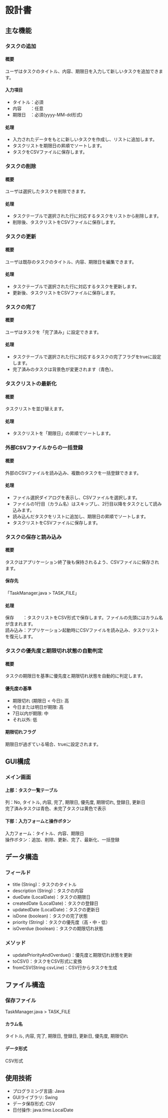 # 設計書

## 主な機能

### タスクの追加

#### 概要

ユーザはタスクのタイトル、内容、期限日を入力して新しいタスクを追加できます。  

#### 入力項目

* タイトル：必須  
* 内容　　：任意  
* 期限日　：必須(yyyy-MM-dd形式)  

#### 処理

* 入力されたデータをもとに新しいタスクを作成し、リストに追加します。  
* タスクリストを期限日の昇順でソートします。  
* タスクをCSVファイルに保存します。  

### タスクの削除

#### 概要

ユーザは選択したタスクを削除できます。  

#### 処理

* タスクテーブルで選択された行に対応するタスクをリストから削除します。  
* 削除後、タスクリストをCSVファイルに保存します。  

### タスクの更新

#### 概要

ユーザは既存のタスクのタイトル、内容、期限日を編集できます。  

#### 処理

* タスクテーブルで選択された行に対応するタスクを更新します。  
* 更新後、タスクリストをCSVファイルに保存します。  

### タスクの完了

#### 概要

ユーザはタスクを「完了済み」に設定できます。  

#### 処理

* タスクテーブルで選択された行に対応するタスクの完了フラグをtrueに設定します。  
* 完了済みのタスクは背景色が変更されます（青色）。  

### タスクリストの最新化

#### 概要

タスクリストを並び替えます。  

#### 処理

* タスクリストを「期限日」の昇順でソートします。  

### 外部CSVファイルからの一括登録

#### 概要

外部のCSVファイルを読み込み、複数のタスクを一括登録できます。  

#### 処理

* ファイル選択ダイアログを表示し、CSVファイルを選択します。  
* ファイルの1行目（カラム名）はスキップし、2行目以降をタスクとして読み込みます。  
* 読み込んだタスクをリストに追加し、期限日の昇順でソートします。  
* タスクリストをCSVファイルに保存します。  

### タスクの保存と読み込み

#### 概要

タスクはアプリケーション終了後も保持されるよう、CSVファイルに保存されます。  

#### 保存先

「TaskManager.java > TASK_FILE」  

#### 処理

保存　　：タスクリストをCSV形式で保存します。ファイルの先頭にはカラム名が含まれます。  
読み込み：アプリケーション起動時にCSVファイルを読み込み、タスクリストを復元します。  

### タスクの優先度と期限切れ状態の自動判定

#### 概要

タスクの期限日を基準に優先度と期限切れ状態を自動的に判定します。  

#### 優先度の基準

* 期限切れ (期限日 < 今日): 高  
* 今日または明日が期限: 高  
* 7日以内が期限: 中  
* それ以外: 低  

#### 期限切れフラグ

期限日が過ぎている場合、trueに設定されます。  

## GUI構成

### メイン画面

#### 上部：タスク一覧テーブル

列：No, タイトル, 内容, 完了, 期限日, 優先度, 期限切れ, 登録日, 更新日  
完了済みタスクは青色、未完了タスクは黄色で表示  

#### 下部：入力フォームと操作ボタン

入力フォーム：タイトル、内容、期限日  
操作ボタン：追加、削除、更新、完了、最新化、一括登録  

## データ構造

### フィールド

* title (String)：タスクのタイトル  
* description (String)：タスクの内容  
* dueDate (LocalDate)：タスクの期限日  
* createdDate (LocalDate)：タスクの登録日  
* updatedDate (LocalDate)：タスクの更新日  
* isDone (boolean)：タスクの完了状態  
* priority (String)：タスクの優先度（高・中・低）  
* isOverdue (boolean)：タスクの期限切れ状態  

### メソッド

* updatePriorityAndOverdue()：優先度と期限切れ状態を更新  
* toCSV()：タスクをCSV形式に変換  
* fromCSV(String csvLine)：CSV行からタスクを生成  

## ファイル構造

### 保存ファイル

TaskManager.java > TASK_FILE  

#### カラム名

タイトル, 内容, 完了, 期限日, 登録日, 更新日, 優先度, 期限切れ  

#### データ形式

CSV形式  

## 使用技術

* プログラミング言語: Java  
* GUIライブラリ: Swing  
* データ保存形式: CSV  
* 日付操作: java.time.LocalDate  
